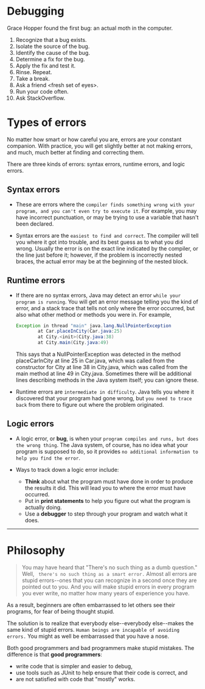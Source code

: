# Debugging
Grace Hopper found the first bug: an actual moth in the computer.

1. Recognize that a bug exists.
2. Isolate the source of the bug.
3. Identify the cause of the bug.
4. Determine a fix for the bug.
5. Apply the fix and test it.
6. Rinse. Repeat.
7. Take a break.
8. Ask a friend \<fresh set of eyes>.
9. Run your code often.
10. Ask StackOverflow.

# Types of errors
No matter how smart or how careful you are, errors are your constant companion. With practice, you will get slightly better at not making errors, and much, much better at finding and correcting them.

There are three kinds of errors: syntax errors, runtime errors, and logic errors.

## Syntax errors

- These are errors where the `compiler finds something wrong with your program, and you can't even try to execute it`. For example, you may have incorrect punctuation, or may be trying to use a variable that hasn't been declared.

- Syntax errors are the `easiest to find and correct`. The compiler will tell you where it got into trouble, and its best guess as to what you did wrong. Usually the error is on the exact line indicated by the compiler, or the line just before it; however, if the problem is incorrectly nested braces, the actual error may be at the beginning of the nested block.

## Runtime errors

- If there are no syntax errors, Java may detect an error `while your program is running`. You will get an error message telling you the kind of error, and a stack trace that tells not only where the error occurred, but also what other method or methods you were in. For example,

    ```java
    Exception in thread "main" java.lang.NullPointerException
            at Car.placeInCity(Car.java:25)
            at City.<init>(City.java:38)
            at City.main(City.java:49)
    ```

    This says that a NullPointerException was detected in the method placeCarInCity at line 25 in Car.java, which was called from the constructor for City at line 38 in City.java, which was called from the main method at line 49 in City.java. Sometimes there will be additional lines describing methods in the Java system itself; you can ignore these.

- Runtime errors are `intermediate in difficulty`. Java tells you where it discovered that your program had gone wrong, but `you need to trace back` from there to figure out where the problem originated.

## Logic errors

- A logic error, or **bug**, is when your `program compiles and runs, but does the wrong thing`. The Java system, of course, has no idea what your program is supposed to do, so it provides `no additional information to help you find the error`.

- Ways to track down a logic error include:

  - **Think** about what the program must have done in order to produce the results it did. This will lead you to where the error must have occurred.
  - Put in **print statements** to help you figure out what the program is actually doing.
  - Use a **debugger** to step through your program and watch what it does.

<hr>

# Philosophy

> You may have heard that "There's no such thing as a dumb question." Well, ` there's no such thing as a smart error.` Almost all errors are stupid errors--ones that you can recognize in a second once they are pointed out to you. And you will make stupid errors in every program you ever write, no matter how many years of experience you have.

As a result, beginners are often embarrassed to let others see their programs, for fear of being thought stupid.

The solution is to realize that everybody else--everybody else--makes the same kind of stupid errors. `Human beings are incapable of avoiding errors.` You might as well be embarrassed that you have a nose.

Both good programmers and bad programmers make stupid mistakes. The difference is that **good programmers**:

- write code that is simpler and easier to debug,
- use tools such as JUnit to help ensure that their code is correct, and
- are not satisfied with code that "mostly" works.
